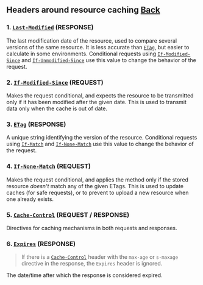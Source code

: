 ## Headers around resource caching [Back](../http.md)

### 1. [`Last-Modified`](https://developer.mozilla.org/en-US/docs/Web/HTTP/Headers/Last-Modified) (RESPONSE)

The last modification date of the resource, used to compare several versions of the same resource. It is less accurate than [`ETag`](https://developer.mozilla.org/en-US/docs/Web/HTTP/Headers/ETag), but easier to calculate in some environments. Conditional requests using [`If-Modified-Since`](https://developer.mozilla.org/en-US/docs/Web/HTTP/Headers/If-Modified-Since) and [`If-Unmodified-Since`](https://developer.mozilla.org/en-US/docs/Web/HTTP/Headers/If-Unmodified-Since) use this value to change the behavior of the request.

### 2. [`If-Modified-Since`](https://developer.mozilla.org/en-US/docs/Web/HTTP/Headers/If-Modified-Since) (REQUEST)

Makes the request conditional, and expects the resource to be transmitted only if it has been modified after the given date. This is used to transmit data only when the cache is out of date.

### 3. [`ETag`](https://developer.mozilla.org/en-US/docs/Web/HTTP/Headers/ETag) (RESPONSE)

A unique string identifying the version of the resource. Conditional requests using [`If-Match`](https://developer.mozilla.org/en-US/docs/Web/HTTP/Headers/If-Match) and [`If-None-Match`](https://developer.mozilla.org/en-US/docs/Web/HTTP/Headers/If-None-Match) use this value to change the behavior of the request.

### 4. [`If-None-Match`](https://developer.mozilla.org/en-US/docs/Web/HTTP/Headers/If-None-Match) (REQUEST)

Makes the request conditional, and applies the method only if the stored resource *doesn't* match any of the given ETags. This is used to update caches (for safe requests), or to prevent to upload a new resource when one already exists.

### 5. [`Cache-Control`](https://developer.mozilla.org/en-US/docs/Web/HTTP/Headers/Cache-Control) (REQUEST / RESPONSE)

Directives for caching mechanisms in both requests and responses.

### 6. [`Expires`](https://developer.mozilla.org/en-US/docs/Web/HTTP/Headers/Expires) (RESPONSE)

> If there is a [`Cache-Control`](https://developer.mozilla.org/en-US/docs/Web/HTTP/Headers/Cache-Control) header with the `max-age` or `s-maxage` directive in the response, the `Expires` header is ignored.

The date/time after which the response is considered expired.
